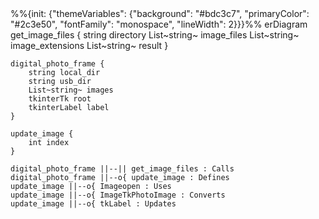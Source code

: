 <div class="mermaid">
%%{init: {"themeVariables": {"background": "#bdc3c7", "primaryColor": "#2c3e50", "fontFamily": "monospace", "lineWidth": 2}}}%%
erDiagram
    get_image_files {
        string directory
        List~string~ image_files
        List~string~ image_extensions
        List~string~ result
    }

    digital_photo_frame {
        string local_dir
        string usb_dir
        List~string~ images
        tkinterTk root
        tkinterLabel label
    }

    update_image {
        int index
    }

    digital_photo_frame ||--|| get_image_files : Calls
    digital_photo_frame ||--o{ update_image : Defines
    update_image ||--o{ Imageopen : Uses
    update_image ||--o{ ImageTkPhotoImage : Converts
    update_image ||--o{ tkLabel : Updates
</div>